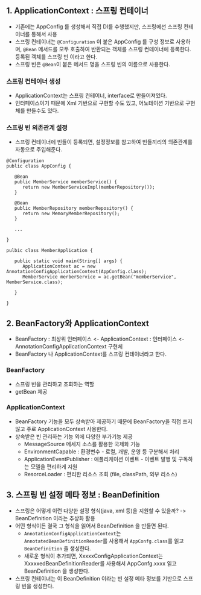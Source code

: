 ## 1. ApplicationContext : 스프링 컨테이너
 * 기존에는 AppConfig 를 생성해서 직접 DI를 수행했지만, 스프링에선 스프링 컨테이너를 통해서 사용 
 * 스프링 컨테이너는 `@Configuration` 이 붙은 AppConfig 를 구성 정보로 사용하며, `@Bean` 메서드를 모두 호출하여 반환되는 객체를 스프링 컨테이너에 등록한다. 등록된 객체를 스프링 빈 이라고 한다.
 * 스프링 빈은 `@Bean`이 붙은 메서드 명을 스프링 빈의 이름으로 사용한다. 

### 스프링 컨테이너 생성
 * ApplicationContext는 스프링 컨테이너, interface로 만들어져있다.
 * 인터페이스이기 때문에 Xml 기반으로 구현할 수도 있고, 어노테이션 기반으로 구현체를 만들수도 있다.

### 스프링 빈 의존관계 설정
 * 스프링 컨테이너에 빈들이 등록되면, 설정정보를 참고하여 빈들끼리의 의존관계를 자동으로 주입해준다.

```
@Configuration
public class AppConfig {

   @Bean
   public MemberService memberService() {
      return new MemberServiceImpl(memberRepository());
   }
   
   @Bean
   public MemberRepository memberRepository() {
      return new MemoryMemberRepository();
   }

   ...

}
```

```
pulbic class MemberApplication {

   public static void main(String[] args) {
      ApplicationContext ac = new AnnotationConfigApplicationContext(AppConfig.class);
      MemberService merberService = ac.getBean("memberService", MemberService.class);
   
   }

}
```



## 2. BeanFactory와 ApplicationContext
 * BeanFactory : 최상위 인터페이스 <- ApplicationContext : 인터페이스 <- AnnotationConfigApplicationContext 구현체
 *  BeanFactory 나 ApplicationContext를 스프링 컨테이너라고 한다.

### BeanFactory
 * 스프링 빈을 관리하고 조회하는 역할
 * getBean 제공

### ApplicationContext
 * BeanFactory 기능을 모두 상속받아 제공하기 때문에 BeanFactory을 직접 쓰지 않고 주로 ApplicationContext 사용한다.
 * 상속받은 빈 관리하는 기능 외에 다양한 부가기능 제공
    * MessageSource 메세지 소스를 활용한 국제화 기능
    * EnvironmentCapable : 환경변수 - 로컬, 개발, 운영 등 구분해서 처리
    * ApplicationEventPublisher : 애플리케이션 이벤트 - 이벤트 발행 및 구독하는 모델을 편리하게 지원
    * ResorceLoader : 편리한 리소스 조회 (file, classPath, 외부 리소스)


## 3. 스프링 빈 설정 메타 정보 : BeanDefinition
 * 스프링은 어떻게 이런 다양한 설정 형식(java, xml 등)을 지원할 수 있을까? -> BeanDefinition 이라는 추상화 활용
 * 어떤 형식이든 결국 그 형식을 읽어서 BeanDefinition 을 만들면 된다.
    * `AnnotationConfigApplicationContext`는 `AnnotatedBeanDefinitionReader`를 사용해서 `AppConfg.class`를 읽고 `BeanDefinition` 을 생성한다.
    * 새로운 형식이 추가되면, XxxxxConfigApplicationContext는 XxxxxedBeanDefinitionReader를 사용해서 AppConfg.xxxx 읽고 BeanDefinition 을 생성한다.
 * 스프링 컨테이너는 이 BeanDefinition 이라는 빈 설정 메타 정보를 기반으로 스프링 빈을 생성한다.
